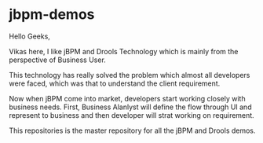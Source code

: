 # jbpm-demos

Hello Geeks,

Vikas here, I like jBPM and Drools Technology which is mainly from the perspective of Business User.

This technology has really solved the problem which almost all developers were faced, which was that to understand the client requirement.

Now when jBPM come into market, developers start working closely with business needs. First, Business Alanlyst will define the flow through UI and represent to business and then developer will strat working on requirement.

This repositories is the master repository for all the jBPM and Drools demos.
